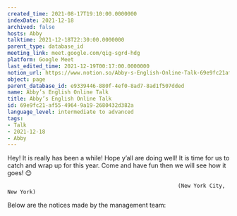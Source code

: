 ```yaml
---
created_time: 2021-08-17T19:10:00.0000000
indexDate: 2021-12-18
archived: false
hosts: Abby
talktime: 2021-12-18T22:30:00.0000000
parent_type: database_id
meeting_link: meet.google.com/qig-sgrd-hdg
platform: Google Meet
last_edited_time: 2021-12-19T00:17:00.0000000
notion_url: https://www.notion.so/Abby-s-English-Online-Talk-69e9fc21af5549649a192680432d382a
object: page
parent_database_id: e9339446-880f-4ef0-8ad7-8ad1f507dded
name: Abby’s English Online Talk
title: Abby’s English Online Talk
id: 69e9fc21-af55-4964-9a19-2680432d382a
language_level: intermediate to advanced
tags:
- Talk
- 2021-12-18
- Abby
---
```


Hey! It is really has been a while! Hope y’all are doing well! It is time for us to catch and wrap up for this year. Come and have fun then we will see how it goes! 😊



                                                          (New York City, New York)



Below are the notices made by the management team:


